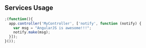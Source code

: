##  Services Usage

```js
;(function(){
  app.controller('MyController', ['notify', function (notify) {
    var msg = "AngularJS is awesome!!!";
    notify.make(msg);
  }]);
}());
```
